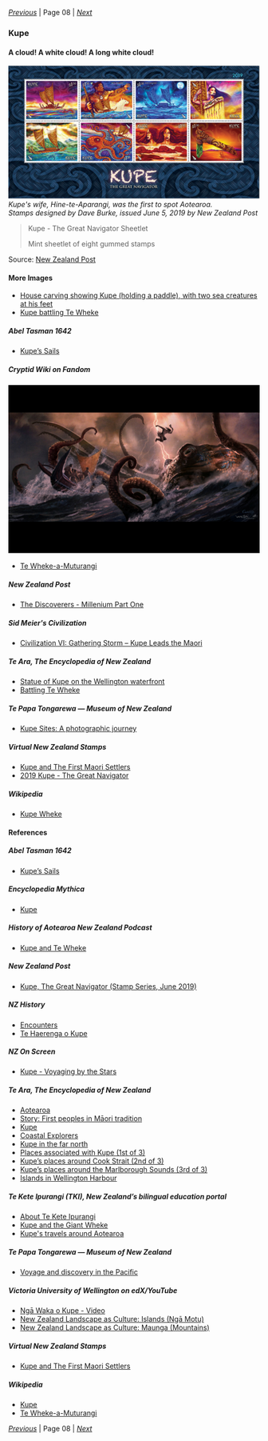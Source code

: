 *[Previous](../p07-roaring-forties/)* | Page 08 | *[Next](../p09-abel-tasman/)*
### Kupe

#### A cloud! A white cloud! A long white cloud!

![Kupe, The Great Navigator, by Dave Burke](pictures/kupe-stamps.png)  
*Kupe's wife, Hine-te-Aparangi, was the first to spot Aotearoa.*  
*Stamps designed by Dave Burke, issued June 5, 2019 by New Zealand Post*

> Kupe - The Great Navigator Sheetlet
>
> Mint sheetlet of eight gummed stamps

Source: [New Zealand Post](https://stamps.nzpost.co.nz/new-zealand/2019/kupe-great-navigator)

#### More Images

* [House carving showing Kupe (holding a paddle), with two sea creatures at his feet](https://en.wikipedia.org/wiki/File:KupeWheke.jpg)
* [Kupe battling Te Wheke](https://historyaotearoa.com/2019/01/09/history-of-aotearoa-new-zealand-episode-3-kupe-and-te-wheke/)

##### Abel Tasman 1642

* [Kupe’s Sails](http://abeltasman.org.nz/kupes/)

##### Cryptid Wiki on Fandom

![Kupe battling Te Wheke](pictures/15x10cm-kupe-battling-te-wheke.jpg)

* [Te Wheke-a-Muturangi](https://cryptidz.fandom.com/wiki/Te_Wheke-a-Muturangi)

##### New Zealand Post

* [The Discoverers - Millenium Part One](https://stamps.nzpost.co.nz/new-zealand/1997/discoverers-millenium-part-one)

##### Sid Meier's Civilization

* [Civilization VI: Gathering Storm – Kupe Leads the Maori](https://civilization.com/news/entries/civilization-vi-gathering-storm-first-look-maori-kupe-leader-pc-release-date-february-14-2019/)

##### Te Ara, The Encyclopedia of New Zealand

* [Statue of Kupe on the Wellington waterfront](https://teara.govt.nz/en/photograph/14132/statue-of-kupe)
* [Battling Te Wheke](https://teara.govt.nz/en/artwork/6800/battling-te-wheke)

##### Te Papa Tongarewa — Museum of New Zealand

* [Kupe Sites: A photographic journey ](https://www.tepapa.govt.nz/discover-collections/read-watch-play/maori/kupe-sites-photographic-journey)

##### Virtual New Zealand Stamps

* [Kupe and The First Maori Settlers](http://virtualnewzealandstamps.blogspot.com/2016/07/kupe-and-first-maori-settlers.html)
* [2019 Kupe - The Great Navigator](http://virtualnewzealandstamps.blogspot.com/2019/07/2019-kupe-great-navigator.html)

##### Wikipedia

* [Kupe Wheke](https://commons.wikimedia.org/wiki/File:KupeWheke.jpg)

#### References

##### Abel Tasman 1642

* [Kupe’s Sails](http://abeltasman.org.nz/kupes/)

##### Encyclopedia Mythica

* [Kupe](https://pantheon.org/articles/k/kupe.html)

##### History of Aotearoa New Zealand Podcast

* [Kupe and Te Wheke](https://historyaotearoa.com/2019/01/09/history-of-aotearoa-new-zealand-episode-3-kupe-and-te-wheke/)

##### New Zealand Post

* [Kupe, The Great Navigator (Stamp Series, June 2019)](https://stamps.nzpost.co.nz/new-zealand/2019/kupe-great-navigator)

##### NZ History

* [Encounters](https://nzhistory.govt.nz/culture/encounters)
* [Te Haerenga o Kupe](https://linz.maps.arcgis.com/apps/Cascade/index.html?appid=be9ec5ec3dc24405bc0d2a769fae81ee)

##### NZ On Screen

* [Kupe - Voyaging by the Stars](https://www.nzonscreen.com/title/kupe-voyaging-by-the-stars-1993)

##### Te Ara, The Encyclopedia of New Zealand

* [Aotearoa](https://teara.govt.nz/en/1966/aotearoa)
* [Story: First peoples in Māori tradition](https://teara.govt.nz/en/first-peoples-in-maori-tradition)
* [Kupe](https://teara.govt.nz/en/first-peoples-in-maori-tradition/page-6)
* [Coastal Explorers](https://teara.govt.nz/en/nga-waewae-tapu-maori-exploration/page-2)
* [Kupe in the far north](https://teara.govt.nz/en/interactive/14129/kupe-in-the-far-north)
* [Places associated with Kupe (1st of 3)](https://teara.govt.nz/en/map/2388/places-associated-with-kupe)
* [Kupe’s places around Cook Strait (2nd of 3)](https://teara.govt.nz/en/map/2389/kupes-places-around-cook-strait)
* [Kupe’s places around the Marlborough Sounds (3rd of 3)](https://teara.govt.nz/en/map/2390/kupes-places-around-the-marlborough-sounds)
* [Islands in Wellington Harbour](https://teara.govt.nz/en/photograph/2394/islands-in-wellington-harbour)

##### Te Kete Ipurangi (TKI), New Zealand’s bilingual education portal

* [About Te Kete Ipurangi](https://www.tki.org.nz/About-this-site/About-Te-Kete-Ipurangi)
* [Kupe and the Giant Wheke](http://eng.mataurangamaori.tki.org.nz/Support-materials/Te-Reo-Maori/Maori-Myths-Legends-and-Contemporary-Stories/Kupe-and-the-Giant-Wheke)
* [Kupe's travels around Aotearoa](http://eng.mataurangamaori.tki.org.nz/Support-materials/Te-Reo-Maori/Maori-Myths-Legends-and-Contemporary-Stories/Kupe-s-travels-around-Aotearoa)

##### Te Papa Tongarewa — Museum of New Zealand

* [Voyage and discovery in the Pacific](https://www.tepapa.govt.nz/discover-collections/read-watch-play/history/voyage-and-discovery-pacific)

##### Victoria University of Wellington on edX/YouTube

* [Ngā Waka o Kupe - Video](https://www.youtube.com/watch?v=m4rkRpiQYdI)
* [New Zealand Landscape as Culture: Islands (Ngā Motu)](https://www.edx.org/course/new-zealand-landscape-as-culture-islands-nga-motu)
* [New Zealand Landscape as Culture: Maunga (Mountains)](https://www.edx.org/course/new-zealand-landscape-as-culture-maunga-mountains)

##### Virtual New Zealand Stamps

* [Kupe and The First Maori Settlers](http://virtualnewzealandstamps.blogspot.com/2016/07/kupe-and-first-maori-settlers.html)

##### Wikipedia

* [Kupe](https://en.wikipedia.org/wiki/Kupe)
* [Te Wheke-a-Muturangi](https://en.wikipedia.org/wiki/Te_Wheke-a-Muturangi)

*[Previous](../p07-roaring-forties/)* | Page 08 | *[Next](../p09-abel-tasman/)*

